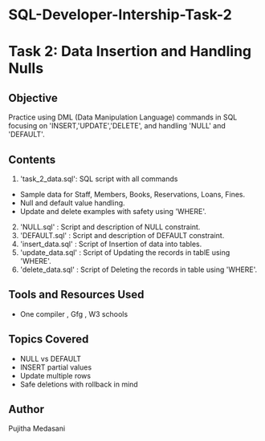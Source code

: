 # SQL-Developer-Intership-Task-2
# Task 2: Data Insertion and Handling Nulls

## Objective
Practice using DML (Data Manipulation Language) commands in SQL focusing on 'INSERT,'UPDATE','DELETE', and handling 'NULL' and 'DEFAULT'.

## Contents
1. 'task_2_data.sql': SQL script with all commands
- Sample data for Staff, Members, Books, Reservations, Loans, Fines.
- Null and default value handling.
- Update and delete examples with safety using 'WHERE'.
2. 'NULL.sql' : Script and description of NULL constraint.
3. 'DEFAULT.sql' : Script and description of DEFAULT constraint.
4. 'insert_data.sql' : Script of Insertion of data into tables.
5. 'update_data.sql' : Script of Updating the records in tablE using 'WHERE'.
6. 'delete_data.sql' : Script of Deleting the records in table using 'WHERE'.
  
## Tools and Resources Used
- One compiler , Gfg , W3 schools

## Topics Covered
- NULL vs DEFAULT
- INSERT partial values
- Update multiple rows
- Safe deletions with rollback in mind

## Author
Pujitha Medasani
